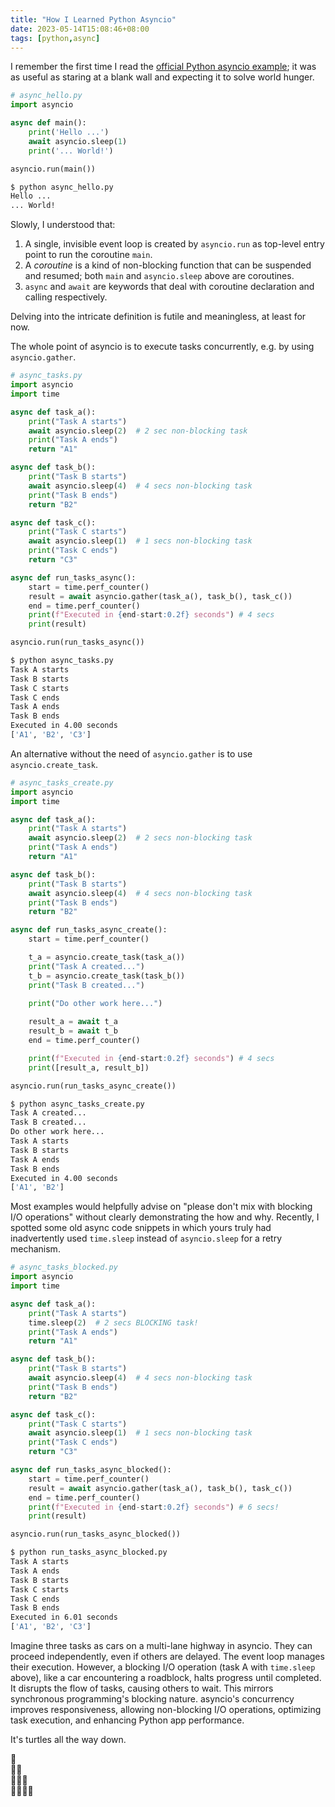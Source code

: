 ```yaml
---
title: "How I Learned Python Asyncio"
date: 2023-05-14T15:08:46+08:00
tags: [python,async]
---
```


I remember the first time I read the [official Python asyncio example](https://docs.python.org/3/library/asyncio.html); it was as useful as staring at a blank wall and expecting it to solve world hunger. 

```python
# async_hello.py 
import asyncio

async def main():
    print('Hello ...')
    await asyncio.sleep(1)
    print('... World!')

asyncio.run(main())
```

```sh
$ python async_hello.py
Hello ...
... World!
```

Slowly, I understood that:
1. A single, invisible event loop is created by `asyncio.run` as top-level entry point to run the coroutine `main`.
1. A _coroutine_ is a kind of non-blocking function that can be suspended and resumed; both `main` and `asyncio.sleep` above are coroutines.
1. `async` and `await` are keywords that deal with coroutine declaration and calling respectively.

Delving into the intricate definition is futile and meaningless, at least for now.

The whole point of asyncio is to execute tasks concurrently, e.g. by using `asyncio.gather`.

```python
# async_tasks.py
import asyncio
import time

async def task_a():
    print("Task A starts")
    await asyncio.sleep(2)  # 2 sec non-blocking task
    print("Task A ends")
    return "A1"

async def task_b():
    print("Task B starts")
    await asyncio.sleep(4)  # 4 secs non-blocking task
    print("Task B ends")
    return "B2"

async def task_c():
    print("Task C starts")
    await asyncio.sleep(1)  # 1 secs non-blocking task
    print("Task C ends")
    return "C3"

async def run_tasks_async():
    start = time.perf_counter()
    result = await asyncio.gather(task_a(), task_b(), task_c())
    end = time.perf_counter()
    print(f"Executed in {end-start:0.2f} seconds") # 4 secs
    print(result)

asyncio.run(run_tasks_async())
```

```sh
$ python async_tasks.py 
Task A starts
Task B starts
Task C starts
Task C ends
Task A ends
Task B ends
Executed in 4.00 seconds
['A1', 'B2', 'C3']
```

An alternative without the need of `asyncio.gather` is to use `asyncio.create_task`.

```python
# async_tasks_create.py
import asyncio
import time

async def task_a():
    print("Task A starts")
    await asyncio.sleep(2)  # 2 secs non-blocking task
    print("Task A ends")
    return "A1"

async def task_b():
    print("Task B starts")
    await asyncio.sleep(4)  # 4 secs non-blocking task
    print("Task B ends")
    return "B2"

async def run_tasks_async_create():
    start = time.perf_counter()

    t_a = asyncio.create_task(task_a())
    print("Task A created...")
    t_b = asyncio.create_task(task_b())
    print("Task B created...")

    print("Do other work here...")
    
    result_a = await t_a
    result_b = await t_b
    end = time.perf_counter()

    print(f"Executed in {end-start:0.2f} seconds") # 4 secs
    print([result_a, result_b])

asyncio.run(run_tasks_async_create())
```

```sh
$ python async_tasks_create.py 
Task A created...
Task B created...
Do other work here...
Task A starts
Task B starts
Task A ends
Task B ends
Executed in 4.00 seconds
['A1', 'B2']
```

Most examples would helpfully advise on "please don't mix with blocking I/O operations" without clearly demonstrating the how and why. Recently, I spotted some old async code snippets in which yours truly had inadvertently used `time.sleep` instead of `asyncio.sleep` for a retry mechanism.

```python
# async_tasks_blocked.py 
import asyncio
import time

async def task_a():
    print("Task A starts")
    time.sleep(2)  # 2 secs BLOCKING task!
    print("Task A ends")
    return "A1"

async def task_b():
    print("Task B starts")
    await asyncio.sleep(4)  # 4 secs non-blocking task
    print("Task B ends")
    return "B2"

async def task_c():
    print("Task C starts")
    await asyncio.sleep(1)  # 1 secs non-blocking task
    print("Task C ends")
    return "C3"

async def run_tasks_async_blocked():
    start = time.perf_counter()
    result = await asyncio.gather(task_a(), task_b(), task_c())
    end = time.perf_counter()
    print(f"Executed in {end-start:0.2f} seconds") # 6 secs!
    print(result)

asyncio.run(run_tasks_async_blocked())
```

```sh
$ python run_tasks_async_blocked.py 
Task A starts
Task A ends
Task B starts
Task C starts
Task C ends
Task B ends
Executed in 6.01 seconds
['A1', 'B2', 'C3']
```

Imagine three tasks as cars on a multi-lane highway in asyncio. They can proceed independently, even if others are delayed. The event loop manages their execution. However, a blocking I/O operation (task A with `time.sleep` above), like a car encountering a roadblock, halts progress until completed. It disrupts the flow of tasks, causing others to wait. This mirrors synchronous programming's blocking nature. asyncio's concurrency improves responsiveness, allowing non-blocking I/O operations, optimizing task execution, and enhancing Python app performance.

It's turtles all the way down.

:turtle:<br>
:turtle::turtle:<br>
:turtle::turtle::turtle:<br>
:turtle::turtle::turtle::turtle: